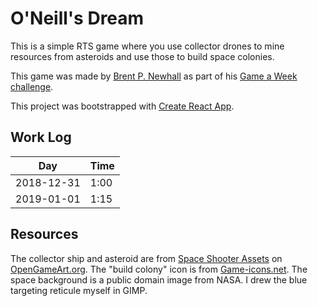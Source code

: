 # O'Neill's Dream

This is a simple RTS game where you use collector drones to mine resources
from asteroids and use those to build space colonies.

This game was made by [Brent P. Newhall](http://brentnewhall.com) as part of his
[Game a Week challenge](https://s3.amazonaws.com/brents-portfolio/index.html).

This project was bootstrapped with [Create React App](https://github.com/facebook/create-react-app).

## Work Log

| Day | Time |
|-----|------|
| 2018-12-31 | 1:00 |
| 2019-01-01 | 1:15 |

## Resources

The collector ship and asteroid are from
[Space Shooter Assets](https://opengameart.org/content/space-shooter-assets)
on [OpenGameArt.org](https://opengameart.org). The "build colony" icon is from
[Game-icons.net](https://game-icons.net). The space background is a public
domain image from NASA. I drew the blue targeting reticule myself in GIMP.